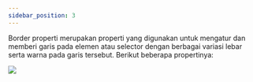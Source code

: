 ```yaml
---
sidebar_position: 3 
---
```


Border properti merupakan properti yang  digunakan untuk mengatur dan memberi garis pada elemen atau selector dengan berbagai variasi lebar serta warna pada garis tersebut. Berikut beberapa propertinya:

**![](https://lh7-us.googleusercontent.com/docsz/AD_4nXeHo5tk0byJNmVtbstjRg14_Lsxt7TUWR7aPP7XXZOnRflovMh4XwzKs0veO1tncl-gUEXSpcRyLaRd36b5V5z1-Qj2ZWgGSmkFnbTbWWNE1Yoio1msfi4S31ABgty_QsfHuhWrqVjBzsIwUP5keYMrCUBl?key=RIGT61AFHvpVqilC5UTGfw)**
